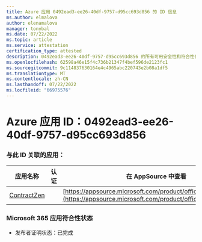 ```yaml
---
title: Azure 应用 0492ead3-ee26-40df-9757-d95cc693d856 的 ID 信息
ms.author: elmalova
author: elenamalova
manager: tonybal
ms.date: 07/22/2022
ms.topic: article
ms.service: attestation
certification_type: attested
description: 0492ead3-ee26-40df-9757-d95cc693d856 的所有可用安全性和符合性信息信息。
ms.openlocfilehash: 62598a46e15f4c736b21347f4bef596de2123fc1
ms.sourcegitcommit: 9c114837630164e4c4965abc220743e2b08a1df5
ms.translationtype: MT
ms.contentlocale: zh-CN
ms.lasthandoff: 07/22/2022
ms.locfileid: "66975576"
---
```

# <a name="azure-app-id-0492ead3-ee26-40df-9757-d95cc693d856"></a>Azure 应用 ID：0492ead3-ee26-40df-9757-d95cc693d856


### <a name="apps-associated-with-this-id"></a>与此 ID 关联的应用：
| **应用名称** | **认证** | **在 AppSource 中查看** |
|--------------|---------------|-----------------------|
| [ContractZen](../forward/WA200001389.md) |  | [https://appsource.microsoft.com/product/office/WA200001389](https://appsource.microsoft.com/product/office/WA200001389) |

### <a name="microsoft-365-app-compliance-status"></a>Microsoft 365 应用符合性状态
- 发布者证明状态：已完成
